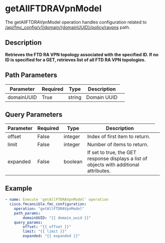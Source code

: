 # getAllFTDRAVpnModel

The getAllFTDRAVpnModel operation handles configuration related to [/api/fmc_config/v1/domain/{domainUUID}/policy/ravpns](/paths//api/fmc_config/v1/domain/{domain_uuid}/policy/ravpns.md) path.&nbsp;
## Description
**Retrieves the FTD RA VPN topology associated with the specified ID. If no ID is specified for a GET, retrieves list of all FTD RA VPN topologies.**

## Path Parameters
| Parameter | Required | Type | Description |
| --------- | -------- | ---- | ----------- |
| domainUUID | True | string <td colspan=3> Domain UUID |

## Query Parameters
| Parameter | Required | Type | Description |
| --------- | -------- | ---- | ----------- |
| offset | False | integer <td colspan=3> Index of first item to return. |
| limit | False | integer <td colspan=3> Number of items to return. |
| expanded | False | boolean <td colspan=3> If set to true, the GET response displays a list of objects with additional attributes. |

## Example
```yaml
- name: Execute 'getAllFTDRAVpnModel' operation
  cisco.fmcansible.fmc_configuration:
    operation: "getAllFTDRAVpnModel"
    path_params:
        domainUUID: "{{ domain_uuid }}"
    query_params:
        offset: "{{ offset }}"
        limit: "{{ limit }}"
        expanded: "{{ expanded }}"

```